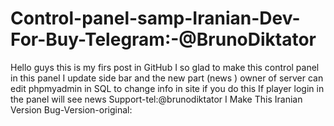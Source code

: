 # Control-panel-samp-Iranian-Dev-For-Buy-Telegram:-@BrunoDiktator
Hello guys this is my firs post in GitHub  I so glad to make this control panel in this panel I update side bar and the new part (news ) owner of server can edit phpmyadmin in SQL to change info in site  if you do this If player login in the panel will see news   Support-tel:@brunodiktator I Make This Iranian Version    Bug-Version-original:
